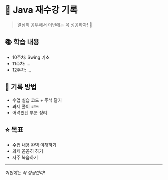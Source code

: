 # 🚀 Java 재수강 기록

> 열심히 공부해서 이번에는 꼭 성공하자! 💪

## 📚 학습 내용
- 10주차: Swing 기초 
- 11주차: ...
- 12주차: ...

## 📝 기록 방법
- 수업 실습 코드 + 주석 달기
- 과제 풀이 코드
- 어려웠던 부분 정리

## ⭐ 목표
- 수업 내용 완벽 이해하기
- 과제 꼼꼼히 하기
- 자주 복습하기

---
*이번에는 꼭 성공한다!*
